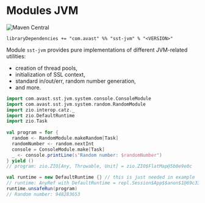 # Modules JVM

![Maven Central](https://img.shields.io/maven-central/v/com.avast/sst-jvm_2.12)

`libraryDependencies += "com.avast" %% "sst-jvm" % "<VERSION>"`

Module `sst-jvm` provides pure implementations of different JVM-related utilities:

* creation of thread pools,
* initialization of SSL context,
* standard in/out/err, random number generation,
* and more.

```scala
import com.avast.sst.jvm.system.console.ConsoleModule
import com.avast.sst.jvm.system.random.RandomModule
import zio.interop.catz._
import zio.DefaultRuntime
import zio.Task
 
val program = for {
  random <- RandomModule.makeRandom[Task]
  randomNumber <- random.nextInt
  console = ConsoleModule.make[Task]
  _ <- console.printLine(s"Random number: $randomNumber")
} yield ()
// program: zio.ZIO[Any, Throwable, Unit] = zio.ZIO$FlatMap@5b0e9e0c

val runtime = new DefaultRuntime {} // this is just needed in example
// runtime: AnyRef with DefaultRuntime = repl.Session$App$$anon$1@69c33ea2 // this is just needed in example
runtime.unsafeRun(program)
// Random number: 948283653
```

